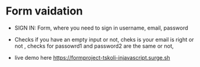# Form vaidation

* SIGN IN: Form, where you need to sign in username, email, password

+ Checks if you have an empty input or not, cheks is your email is right or not , checks for passowrd1 and password2 are the same or not, 

* live demo here https://formproject-tskoli-injavascript.surge.sh